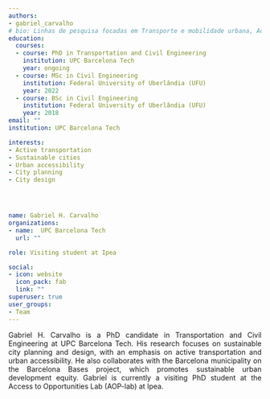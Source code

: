 ```yaml
---
authors:
- gabriel_carvalho
# bio: Linhas de pesquisa focadas em Transporte e mobilidade urbana, Acessibilidade, Equidade e Cidades.
education:
  courses:
  - course: PhD in Transportation and Civil Engineering
    institution: UPC Barcelona Tech
    year: ongoing
  - course: MSc in Civil Engineering
    institution: Federal University of Uberlândia (UFU)
    year: 2022
  - course: BSc in Civil Engineering
    institution: Federal University of Uberlândia (UFU)
    year: 2018
email: ""
institution: UPC Barcelona Tech

interests:
- Active transportation
- Sustainable cities
- Urban accessibility
- City planning
- City design




name: Gabriel H. Carvalho
organizations:
- name:  UPC Barcelona Tech
  url: ""

role: Visiting student at Ipea

social:
- icon: website
  icon_pack: fab
  link: ""
superuser: true
user_groups:
- Team
---
```


<p align="justify">
Gabriel H. Carvalho is a PhD candidate in Transportation and Civil Engineering at UPC Barcelona Tech. His research focuses on sustainable city planning and design, with an emphasis on active transportation and urban accessibility. He also collaborates with the Barcelona municipality on the Barcelona Bases project, which promotes sustainable urban development equity. Gabriel is currently a visiting PhD student at the Access to Opportunities Lab (AOP-lab) at Ipea.
</p>
